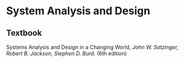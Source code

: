 # System Analysis and Design

## Textbook

Systems Analysis and Design in a Changing World, _John W. Satzinger, Robert B. Jackson, Stephen D. Burd._ \(6th edition\)

